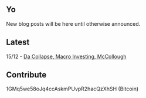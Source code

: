 ## Yo

New blog posts will be here until otherwise announced.

## Latest

15/12 - [Da Collapse, Macro Investing, McCollough](/2018/12/macro-mccollough.md)

## Contribute

1GMq5we58oJq4ccAskmPUvpR2hacQzXhSH (Bitcoin)



